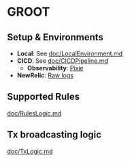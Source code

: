 # GROOT

## Setup & Environments

- **Local**: See [doc/LocalEnvironment.md](https://github.com/thisisarchimedes/Groot/blob/main/doc/LocalEnvironment.md)
- **CICD**: See [doc/CICDPipeline.md](https://github.com/thisisarchimedes/Groot/blob/main/doc/CICDPipeline.md)
  - **Observability**: [Pixie](https://github.com/thisisarchimedes/Groot/blob/main/doc/K8sObservability.md)
- **NewRelic**: [Raw logs](https://onenr.io/0Bj3XDql2QX)
## Supported Rules

[doc/RulesLogic.md](https://github.com/thisisarchimedes/Groot/blob/main/doc/RulesLogic.md)

## Tx broadcasting logic

[doc/TxLogic.md](https://github.com/thisisarchimedes/Groot/blob/main/doc/TxLogic.md)
